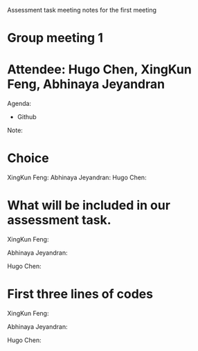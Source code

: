 Assessment task meeting notes for the first meeting
# Group meeting 1 
# Attendee: Hugo Chen, XingKun Feng, Abhinaya Jeyandran

Agenda:
- Github

Note:
# Choice
XingKun Feng:
Abhinaya Jeyandran:
Hugo Chen:

# What will be included in our assessment task.
XingKun Feng:


Abhinaya Jeyandran:


Hugo Chen:


# First three lines of codes
XingKun Feng:


Abhinaya Jeyandran:


Hugo Chen:
